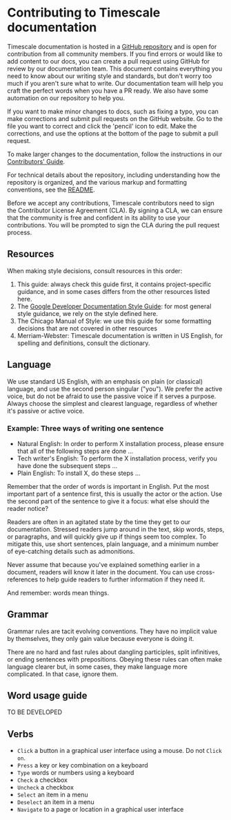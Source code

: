 # Contributing to Timescale documentation

Timescale documentation is hosted in a [GitHub repository][github-docs]  and is
open for contribution from all community members. If you  find errors or would
like to add content to our docs, you can create a pull request using GitHub for
review by our documentation team. This document contains everything you need to
know about our writing style and standards, but don't worry too much if you
aren't sure what to write. Our documentation team will help you craft the
perfect words when you have a PR ready. We also have some automation on our
repository to help you.

If you want to make minor changes to docs, such as fixing a typo, you can make
corrections  and submit pull requests on the GitHub website. Go to the file you
want to  correct and click the 'pencil' icon to edit. Make the corrections, and
use the options at the bottom of the page to submit a pull request.

To make larger changes to the documentation, follow the instructions in our [Contributors' Guide][contributors].

For technical details about the repository, including understanding how the
repository is organized, and the various markup and formatting conventions, see
the [README][readme].

Before we accept any contributions, Timescale contributors need to sign the
Contributor License Agreement (CLA). By signing a CLA, we  can ensure that the
community is free and confident in its ability to use your contributions. You
will be prompted to sign the CLA during the pull request process.


## Resources

When making style decisions, consult resources in this order:

1. This guide: always check this guide first, it contains project-specific
guidance, and in some cases differs from the other resources listed here.
1. The [Google Developer Documentation Style Guide][google-style]: for most
general style guidance, we rely on the style defined here.
1. The Chicago Manual of Style: we use this guide for some formatting decisions
that are not covered in other resources
1. Merriam-Webster: Timescale documentation is written in US English, for
spelling and definitions, consult the dictionary.


## Language

We use standard US English, with an emphasis on plain (or classical) language, and use the second person singular ("you"). We prefer the active voice, but do not be afraid to use the passive voice if it serves a purpose. Always choose the simplest and clearest language, regardless of whether it's passive or active voice.

### Example: Three ways of writing one sentence

* Natural English: In order to perform X installation process, please ensure
that all of the following steps are done ...
* Tech writer's English: To perform the X installation process, verify you have
done the subsequent steps ...
* Plain English: To install X, do these steps ...

Remember that the order of words is important in English. Put the most important
part of a sentence first, this is usually the actor or the action. Use the
second part of the sentence to give it a focus: what else should the reader
notice?

Readers are often in an agitated state by the time they get to our
documentation. Stressed readers jump around in the text, skip words, steps, or
paragraphs, and will quickly give up if things seem too complex. To mitigate
this, use short sentences, plain language, and a minimum number of eye-catching
details such as admonitions.

Never assume that because you've explained something earlier in a document,
readers will know it later in the document. You can use cross-references to help
guide readers to further information if they need it.

And remember: words mean things.


## Grammar

Grammar rules are tacit evolving conventions. They have no implicit value by
themselves, they only gain value because everyone is doing it.

There are no hard and fast rules about dangling participles, split infinitives,
or ending sentences with prepositions. Obeying these rules can often make
language clearer but, in some cases, they make language more complicated. In
that case, ignore them.


## Word usage guide

TO BE DEVELOPED


## Verbs

* `Click` a button in a graphical user interface using a mouse. Do not `Click on`.
* `Press` a key or key combination on a keyboard
* `Type` words or numbers using a keyboard
* `Check` a checkbox
* `Uncheck` a checkbox
* `Select` an item in a menu
* `Deselect` an item in a menu
* `Navigate` to a page or location in a graphical user interface



[github-docs]: https://github.com/timescale/docs
[contributors]: https://github.com/timescale/docs/CONTRIBUTING.md
[readme]: https://github.com/timescale/docs/README.md
[google-style]: https://developers.google.com/style
